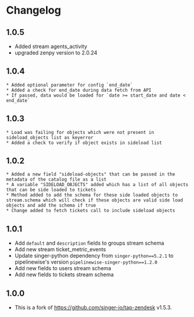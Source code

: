 # Changelog

## 1.0.5
   * Added stream agents_activity
   * upgraded zenpy version to 2.0.24 

## 1.0.4
    * Added optional parameter for config `end_date`
    * Added a check for end_date during data fetch from API
    * If passed, data would be loaded for `date >= start_date and date < end_date`

## 1.0.3
    * Load was failing for objects which were not present in sideload_objects list as keyerror
    * Added a check to verify if object exists in sideload list

## 1.0.2    
    * Added a new field "sideload-objects" that can be passed in the metadata of the catalog file as a list
    * A variable "SIDELOAD_OBJECTS" added which has a list of all objects that can be side loaded to tickets
    * Method added to add the schema for these side loaded objects to stream.schema which will check if these objects are valid side load objects and add the schema if true
    * Change added to fetch tickets call to include sideload objects

    
## 1.0.1
  * Add `default` and `description` fields to groups stream schema
  * Add new stream ticket_metric_events
  * Update singer-python dependency from `singer-python==5.2.1` to pipelinewise's version `pipelinewise-singer-python==1.2.0`
  * Add new fields to users stream schema
  * Add new fields to tickets stream schema
 
## 1.0.0
  * This is a fork of https://github.com/singer-io/tap-zendesk v1.5.3.
  


